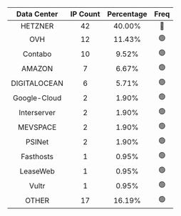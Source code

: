 | Data Center | IP Count | Percentage | Freq |
|:------------:|:--------:|:-----------:|:-----:|
| HETZNER | 42 | 40.00% | 🔴 |
| OVH | 12 | 11.43% | 🟢 |
| Contabo | 10 | 9.52% | 🟢 |
| AMAZON | 7 | 6.67% | 🟢 |
| DIGITALOCEAN | 6 | 5.71% | 🟢 |
| Google-Cloud | 2 | 1.90% | 🟢 |
| Interserver | 2 | 1.90% | 🟢 |
| MEVSPACE | 2 | 1.90% | 🟢 |
| PSINet | 2 | 1.90% | 🟢 |
| Fasthosts | 1 | 0.95% | 🟢 |
| LeaseWeb | 1 | 0.95% | 🟢 |
| Vultr | 1 | 0.95% | 🟢 |
| OTHER | 17 | 16.19% | 🟢 |